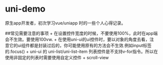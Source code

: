 # uni-demo
 原生app开发者，初次学习vue/uniapp 时的一些个人心得记录。
	
##常见需要注意的事项
	+ 在设置控件宽度的时候，不要使用100%，此时在app端会不生效。要使用100vw.
	+ 在使用uni-ui的ui控件时，要以对象的角度去看，注意它的ui组件都是封装过后的，你可能使用原有的方法会不生效.例如input标签的.focus()
	+ uni-ui 的 uni-list/uni-list-item 列表控件是不支持v-for指令。所以在使用非固定的列表时需要使用自定义控件
	+ scroll-view